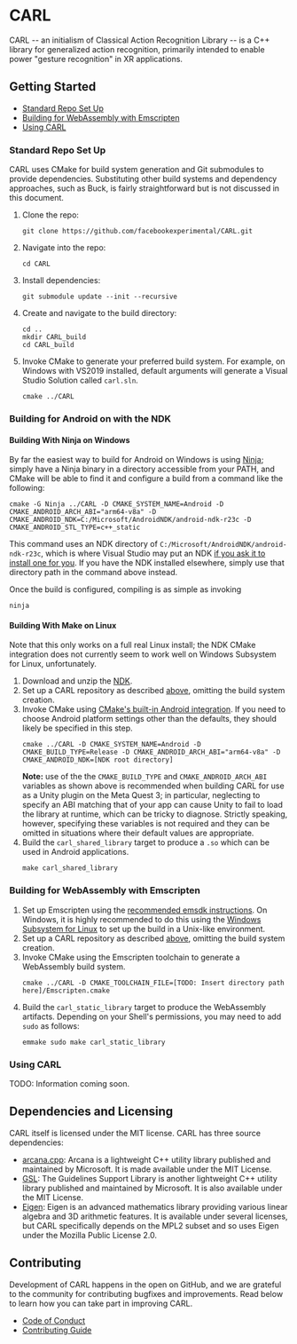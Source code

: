 # CARL

CARL -- an initialism of Classical Action Recognition Library -- is a 
C++ library for generalized action recognition, primarily intended to 
enable power "gesture recognition" in XR applications.

## Getting Started

- [Standard Repo Set Up](#standard-repo-set-up)
- [Building for WebAssembly with Emscripten](#building-for-webassembly-with-emscripten)
- [Using CARL](#using-carl)

### Standard Repo Set Up

CARL uses CMake for build system generation and Git submodules to
provide dependencies. Substituting other build systems and dependency
approaches, such as Buck, is fairly straightforward but is not 
discussed in this document.

1. Clone the repo:
   ```
   git clone https://github.com/facebookexperimental/CARL.git
   ```
1. Navigate into the repo:
   ```
   cd CARL
   ```
1. Install dependencies: 
   ```
   git submodule update --init --recursive
   ```
1. Create and navigate to the build directory:
   ```
   cd ..
   mkdir CARL_build
   cd CARL_build
   ```
1. Invoke CMake to generate your preferred build system. For example, on
   Windows with VS2019 installed, default arguments will generate a Visual
   Studio Solution called `carl.sln`.
   ```
   cmake ../CARL
   ```

### Building for Android on with the NDK

#### Building With Ninja on Windows

By far the easiest way to build for Android on Windows is using [Ninja](https://ninja-build.org/); 
simply have a Ninja binary in a directory accessible from your PATH, and CMake will be able to find
it and configure a build from a command like the following:

```
cmake -G Ninja ../CARL -D CMAKE_SYSTEM_NAME=Android -D CMAKE_ANDROID_ARCH_ABI="arm64-v8a" -D CMAKE_ANDROID_NDK=C:/Microsoft/AndroidNDK/android-ndk-r23c -D CMAKE_ANDROID_STL_TYPE=c++_static
```

This command uses an NDK directory of `C:/Microsoft/AndroidNDK/android-ndk-r23c`, which is where 
Visual Studio may put an NDK [if you ask it to install one for you](https://learn.microsoft.com/en-us/windows/android/native-android#use-c-or-c-for-android-game-development).
If you have the NDK installed elsewhere, simply use that directory path in the command above instead.

Once the build is configured, compiling is as simple as invoking

```
ninja
```

#### Building With Make on Linux

Note that this only works on a full real Linux install; the NDK CMake integration does not 
currently seem to work well on Windows Subsystem for Linux, unfortunately.

1. Download and unzip the [NDK](https://developer.android.com/ndk/downloads).
1. Set up a CARL repository as described [above](@standard-repo-set-up),
   omitting the build system creation.
1. Invoke CMake using 
   [CMake's built-in Android integration](https://cmake.org/cmake/help/latest/manual/cmake-toolchains.7.html#cross-compiling-for-android).
   If you need to choose Android platform settings other than the 
   defaults, they should likely be specified in this step.
   ```
   cmake ../CARL -D CMAKE_SYSTEM_NAME=Android -D CMAKE_BUILD_TYPE=Release -D CMAKE_ANDROID_ARCH_ABI="arm64-v8a" -D CMAKE_ANDROID_NDK=[NDK root directory]
   ```
   **Note:** use of the the `CMAKE_BUILD_TYPE` and `CMAKE_ANDROID_ARCH_ABI` 
   variables as shown above is recommended when building CARL for use as a 
   Unity plugin on the Meta Quest 3; in particular, neglecting to specify 
   an ABI matching that of your app can cause Unity to fail to load the 
   library at runtime, which can be tricky to diagnose. Strictly speaking,
   however, specifying these variables is not required and they can be 
   omitted in situations where their default values are appropriate.
1. Build the `carl_shared_library` target to produce a `.so` which can be 
   used in Android applications.
   ```
   make carl_shared_library
   ```

### Building for WebAssembly with Emscripten

1. Set up Emscripten using the 
   [recommended emsdk instructions](https://emscripten.org/docs/getting_started/downloads.html#installation-instructions-using-the-emsdk-recommended).
   On Windows, it is highly recommended to do this using the
   [Windows Subsystem for Linux](https://learn.microsoft.com/en-us/windows/wsl/install) 
   to set up the build in a Unix-like environment.
1. Set up a CARL repository as described [above](#standard-repo-set-up),
   omitting the build system creation.
1. Invoke CMake using the Emscripten toolchain to generate a WebAssembly
   build system.
   ```
   cmake ../CARL -D CMAKE_TOOLCHAIN_FILE=[TODO: Insert directory path here]/Emscripten.cmake
   ```
1. Build the `carl_static_library` target to produce the WebAssembly 
   artifacts. Depending on your Shell's permissions, you may need to 
   add `sudo` as follows:
   ```
   emmake sudo make carl_static_library
   ```

### Using CARL

TODO: Information coming soon.

## Dependencies and Licensing

CARL itself is licensed under the MIT license. CARL has three source 
dependencies:

- [arcana.cpp](https://github.com/microsoft/arcana.cpp): Arcana is a 
  lightweight C++ utility library published and maintained by Microsoft.
  It is made available under the MIT License.
- [GSL](https://github.com/microsoft/gsl): The Guidelines Support Library
  is another lightweight C++ utility library published and maintained by 
  Microsoft. It is also available under the MIT License.
- [Eigen](https://gitlab.com/libeigen/eigen): Eigen is an advanced 
  mathematics library providing various linear algebra and 3D arithmetic
  features. It is available under several licenses, but CARL specifically
  depends on the MPL2 subset and so uses Eigen under the Mozilla Public 
  License 2.0.

## Contributing

Development of CARL happens in the open on GitHub, and we are grateful to 
the community for contributing bugfixes and improvements. Read below to 
learn how you can take part in improving CARL.

- [Code of Conduct](CODE_OF_CONDUCT.md)
- [Contributing Guide](CONTRIBUTING.md)
